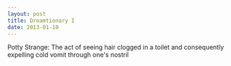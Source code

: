 ```yaml
---
layout: post
title: Dreamtionary I
date: 2013-01-10
---
```

  Potty Strange:      The act of seeing
      hair clogged in a toilet and consequently expelling cold vomit through one's nostril